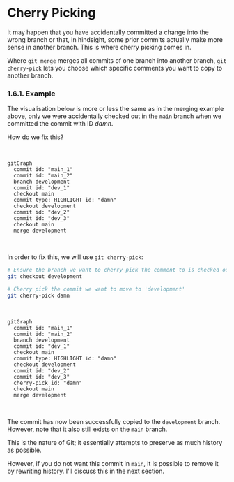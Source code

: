 # Cherry Picking

It may happen that you have accidentally committed a change into the wrong branch or that, in hindsight, some prior commits actually make more sense in another branch. This is where cherry picking comes in.

Where `git merge` merges all commits of one branch into another branch, `git cherry-pick` lets you choose which specific comments you want to copy to another branch.

### 1.6.1. Example

The visualisation below is more or less the same as in the merging example above, only we were accidentally checked out in the `main` branch when we committed the commit with ID *damn*.

How do we fix this?

<br />

```mermaid
gitGraph
  commit id: "main_1"
  commit id: "main_2"
  branch development
  commit id: "dev_1"
  checkout main
  commit type: HIGHLIGHT id: "damn"
  checkout development
  commit id: "dev_2"
  commit id: "dev_3"
  checkout main
  merge development
```

<br />

In order to fix this, we will use `git cherry-pick`:

```bash
# Ensure the branch we want to cherry pick the comment to is checked out
git checkout development

# Cherry pick the commit we want to move to 'development'
git cherry-pick damn
```

<br />

```mermaid
gitGraph
  commit id: "main_1"
  commit id: "main_2"
  branch development
  commit id: "dev_1"
  checkout main
  commit type: HIGHLIGHT id: "damn"
  checkout development
  commit id: "dev_2"
  commit id: "dev_3"
  cherry-pick id: "damn"
  checkout main
  merge development
```

<br />

The commit has now been successfully copied to the `development` branch. However, note that it also still exists on the `main` branch.

This is the nature of Git; it essentially attempts to preserve as much history as possible.

However, if you do not want this commit in `main`, it is possible to remove it by rewriting history. I'll discuss this in the next section.